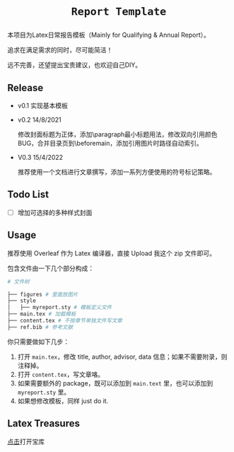 # <p align=center>`Report Template`</p>



本项目为Latex日常报告模板（Mainly for Qualifying & Annual Report）。

追求在满足需求的同时，尽可能简洁！

远不完善，还望提出宝贵建议，也欢迎自己DIY。



## Release

- v0.1 实现基本模板

- v0.2 14/8/2021

  修改封面标题为正体，添加\paragraph最小标题用法，修改双向引用颜色BUG，合并目录页到\beforemain，添加引用图片时路径自动索引。
  
- V0.3 15/4/2022

  推荐使用一个文档进行文章撰写，添加一系列方便使用的符号标记策略。



## Todo List

- [ ] 增加可选择的多种样式封面



## Usage

推荐使用 Overleaf 作为 Latex 编译器，直接 Upload 我这个 zip 文件即可。

包含文件由一下几个部分构成：

```sh
# 文件树

├── figures # 里面放图片
├── style
│   ├── myreport.sty # 模板定义文件
├── main.tex # 加载模板
├── content.tex # 不按章节单独文件写文章
├── ref.bib # 参考文献
```

你只需要做如下几步：

1. 打开 `main.tex`，修改 title, author, advisor, data 信息；如果不需要附录，则注释掉。
2. 打开 `content.tex`，写文章咯。
3. 如果需要额外的 package，既可以添加到 `main.text` 里，也可以添加到 `myreport.sty` 里。
4. 如果想修改模板，同样 just do it.



## Latex Treasures

[点击](https://github.com/yzy1996/Latex/tree/main/Treasure)打开宝库
